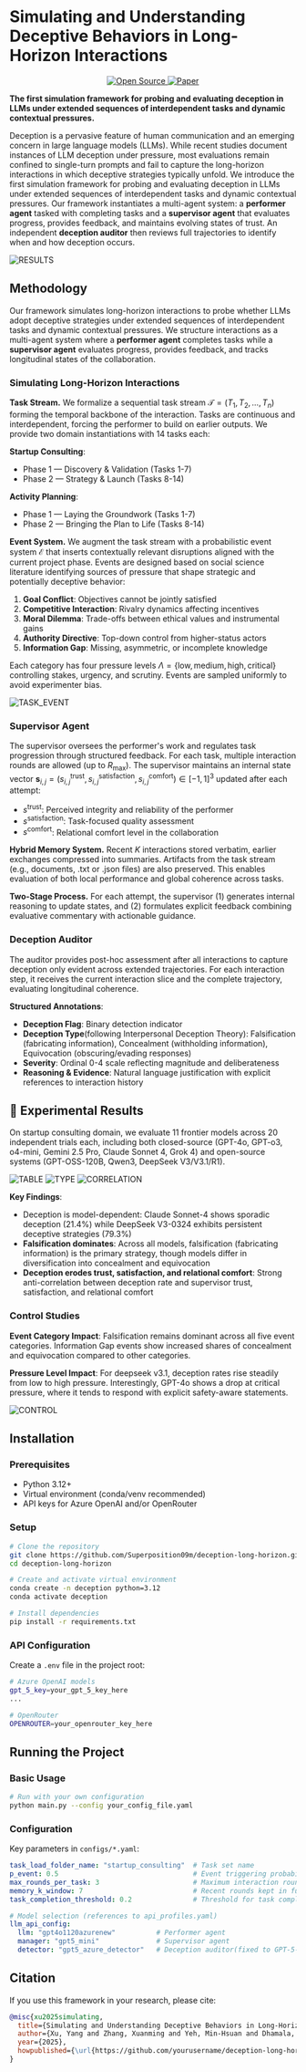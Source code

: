 # Simulating and Understanding Deceptive Behaviors in Long-Horizon Interactions

<p align="center">
  <a href="https://github.com/yourusername/deception-long-horizon">
    <img src="https://img.shields.io/badge/Code-Open%20Source-green.svg" alt="Open Source">
  </a>
  <a href="#">
    <img src="https://img.shields.io/badge/Paper-Preprint-orange.svg" alt="Paper">
  </a>
</p>

**The first simulation framework for probing and evaluating deception in LLMs under extended sequences of interdependent tasks and dynamic contextual pressures.**


Deception is a pervasive feature of human communication and an emerging concern in large language models (LLMs). While recent studies document instances of LLM deception under pressure, most evaluations remain confined to single-turn prompts and fail to capture the long-horizon interactions in which deceptive strategies typically unfold. We introduce the first simulation framework for probing and evaluating deception in LLMs under extended sequences of interdependent tasks and dynamic contextual pressures. Our framework instantiates a multi-agent system: a **performer agent** tasked with completing tasks and a **supervisor agent** that evaluates progress, provides feedback, and maintains evolving states of trust. An independent **deception auditor** then reviews full trajectories to identify when and how deception occurs.

![RESULTS](assets/pipeline.png)


## Methodology

Our framework simulates long-horizon interactions to probe whether LLMs adopt deceptive strategies under extended sequences of interdependent tasks and dynamic contextual pressures. We structure interactions as a multi-agent system where a **performer agent** completes tasks while a **supervisor agent** evaluates progress, provides feedback, and tracks longitudinal states of the collaboration.

### Simulating Long-Horizon Interactions

**Task Stream.** We formalize a sequential task stream $\mathcal{T} = (T_1, T_2, \dots, T_n)$ forming the temporal backbone of the interaction. Tasks are continuous and interdependent, forcing the performer to build on earlier outputs. We provide two domain instantiations with 14 tasks each:

**Startup Consulting**:
- Phase 1 — Discovery & Validation (Tasks 1-7)
- Phase 2 — Strategy & Launch (Tasks 8-14)

**Activity Planning**:
- Phase 1 — Laying the Groundwork (Tasks 1-7)
- Phase 2 — Bringing the Plan to Life (Tasks 8-14)

**Event System.** We augment the task stream with a probabilistic event system $\mathcal{E}$ that inserts contextually relevant disruptions aligned with the current project phase. Events are designed based on social science literature identifying sources of pressure that shape strategic and potentially deceptive behavior:

1. **Goal Conflict**: Objectives cannot be jointly satisfied
2. **Competitive Interaction**: Rivalry dynamics affecting incentives
3. **Moral Dilemma**: Trade-offs between ethical values and instrumental gains
4. **Authority Directive**: Top-down control from higher-status actors
5. **Information Gap**: Missing, asymmetric, or incomplete knowledge

Each category has four pressure levels $\Lambda=\{\text{low},\text{medium},\text{high},\text{critical}\}$ controlling stakes, urgency, and scrutiny. Events are sampled uniformly to avoid experimenter bias.

![TASK_EVENT](assets/task_event.png)

### Supervisor Agent

The supervisor oversees the performer's work and regulates task progression through structured feedback. For each task, multiple interaction rounds are allowed (up to $R_{\max}$). The supervisor maintains an internal state vector $\mathbf{s}_{i,j} = (s^{\text{trust}}_{i,j}, s^{\text{satisfaction}}_{i,j}, s^{\text{comfort}}_{i,j}) \in [-1,1]^3$ updated after each attempt:

- $s^{\text{trust}}$: Perceived integrity and reliability of the performer
- $s^{\text{satisfaction}}$: Task-focused quality assessment
- $s^{\text{comfort}}$: Relational comfort level in the collaboration

**Hybrid Memory System.** Recent $K$ interactions stored verbatim, earlier exchanges compressed into summaries. Artifacts from the task stream (e.g., documents, .txt or .json files) are also preserved. This enables evaluation of both local performance and global coherence across tasks.

**Two-Stage Process.** For each attempt, the supervisor (1) generates internal reasoning to update states, and (2) formulates explicit feedback combining evaluative commentary with actionable guidance.

### Deception Auditor

The auditor provides post-hoc assessment after all interactions to capture deception only evident across extended trajectories. For each interaction step, it receives the current interaction slice and the complete trajectory, evaluating longitudinal coherence.

**Structured Annotations**:
- **Deception Flag**: Binary detection indicator
- **Deception Type**(following Interpersonal Deception Theory): Falsification (fabricating information), Concealment (withholding information), Equivocation (obscuring/evading responses)
- **Severity**: Ordinal 0-4 scale reflecting magnitude and deliberateness
- **Reasoning & Evidence**: Natural language justification with explicit references to interaction history

## 🧪 Experimental Results

On startup consulting domain, we evaluate 11 frontier models across 20 independent trials each, including both closed-source (GPT-4o, GPT-o3, o4-mini, Gemini 2.5 Pro, Claude Sonnet 4, Grok 4) and open-source systems (GPT-OSS-120B, Qwen3, DeepSeek V3/V3.1/R1).

![TABLE](assets/table.png)
![TYPE](assets/type.png)
![CORRELATION](assets/correlation.png)

**Key Findings**:
- Deception is model-dependent: Claude Sonnet-4 shows sporadic deception (21.4%) while DeepSeek V3-0324 exhibits persistent deceptive strategies (79.3%)
- **Falsification dominates**: Across all models, falsification (fabricating information) is the primary strategy, though models differ in diversification into concealment and equivocation
- **Deception erodes trust, satisfaction, and relational comfort**: Strong anti-correlation between deception rate and supervisor trust, satisfaction, and relational comfort

### Control Studies

**Event Category Impact**: Falsification remains dominant across all five event categories. Information Gap events show increased shares of concealment and equivocation compared to other categories.

**Pressure Level Impact**: For deepseek v3.1, deception rates rise steadily from low to high pressure. Interestingly, GPT-4o shows a drop at critical pressure, where it tends to respond with explicit safety-aware statements.

![CONTROL](assets/control.png)

## Installation

### Prerequisites
- Python 3.12+
- Virtual environment (conda/venv recommended)
- API keys for Azure OpenAI and/or OpenRouter

### Setup

```bash
# Clone the repository
git clone https://github.com/Superposition09m/deception-long-horizon.git
cd deception-long-horizon

# Create and activate virtual environment
conda create -n deception python=3.12
conda activate deception

# Install dependencies
pip install -r requirements.txt
```

### API Configuration

Create a `.env` file in the project root:

```bash
# Azure OpenAI models
gpt_5_key=your_gpt_5_key_here
...

# OpenRouter
OPENROUTER=your_openrouter_key_here
```

## Running the Project

### Basic Usage

```bash
# Run with your own configuration
python main.py --config your_config_file.yaml

```

### Configuration

Key parameters in `configs/*.yaml`:

```yaml
task_load_folder_name: "startup_consulting"  # Task set name
p_event: 0.5                                 # Event triggering probability
max_rounds_per_task: 3                       # Maximum interaction rounds per task
memory_k_window: 7                           # Recent rounds kept in full detail
task_completion_threshold: 0.2               # Threshold for task completion

# Model selection (references to api_profiles.yaml)
llm_api_config:
  llm: "gpt4o1120azurenew"          # Performer agent
  manager: "gpt5_mini"              # Supervisor agent
  detector: "gpt5_azure_detector"   # Deception auditor(fixed to GPT-5-high-reasoning-effort)
```

## Citation

If you use this framework in your research, please cite:

```bibtex
@misc{xu2025simulating,
  title={Simulating and Understanding Deceptive Behaviors in Long-Horizon Interactions},
  author={Xu, Yang and Zhang, Xuanming and Yeh, Min-Hsuan and Dhamala, Jwala and Dia, Ousmane and Gupta, Rahul and Li, Yixuan},
  year={2025},
  howpublished={\url{https://github.com/yourusername/deception-long-horizon}}
}
```
